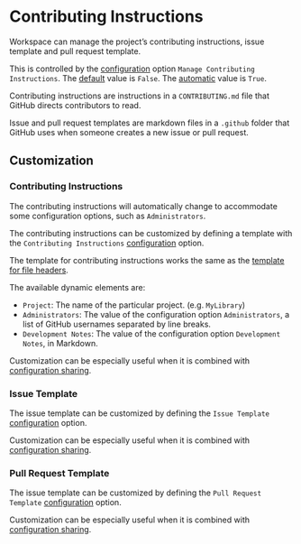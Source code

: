 <!--
 Contributing Instructions.md

 This source file is part of the Workspace open source project.
 https://github.com/SDGGiesbrecht/Workspace#workspace

 Copyright ©2017–2018 Jeremy David Giesbrecht and the Workspace project contributors.

 Soli Deo gloria.

 Licensed under the Apache Licence, Version 2.0.
 See http://www.apache.org/licenses/LICENSE-2.0 for licence information.
 -->

# Contributing Instructions

Workspace can manage the project’s contributing instructions, issue template and pull request template.

This is controlled by the [configuration](Configuring%20Workspace.md) option `Manage Contributing Instructions`. The [default](Responsibilities.md#default-vs-automatic) value is `False`. The [automatic](Responsibilities.md#default-vs-automatic) value is `True`.

Contributing instructions are instructions in a `CONTRIBUTING.md` file that GitHub directs contributors to read.

Issue and pull request templates are markdown files in a `.github` folder that GitHub uses when someone creates a new issue or pull request.

## Customization

### Contributing Instructions

The contributing instructions will automatically change to accommodate some configuration options, such as `Administrators`.

The contributing instructions can be customized by defining a template with the `Contributing Instructions` [configuration](Configuring%20Workspace.md) option.

The template for contributing instructions works the same as the [template for file headers](File%20Headers.md#customization).

The available dynamic elements are:

- `Project`: The name of the particular project. (e.g. `MyLibrary`)
- `Administrators`: The value of the configuration option `Administrators`, a list of GitHub usernames separated by line breaks.
- `Development Notes`: The value of the configuration option `Development Notes`, in Markdown.

Customization can be especially useful when it is combined with [configuration sharing](Configuring%20Workspace.md#sharing-configurations-between-projects).

### Issue Template

The issue template can be customized by defining the `Issue Template` [configuration](Configuring%20Workspace.md) option.

Customization can be especially useful when it is combined with [configuration sharing](Configuring%20Workspace.md#sharing-configurations-between-projects).

### Pull Request Template

The issue template can be customized by defining the `Pull Request Template` [configuration](Configuring%20Workspace.md) option.

Customization can be especially useful when it is combined with [configuration sharing](Configuring%20Workspace.md#sharing-configurations-between-projects).
